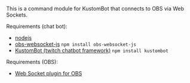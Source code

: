 This is a command module for KustomBot that connects to OBS via Web Sockets.

Requirements (chat bot):
* [nodejs](https://nodejs.org/en/)
* [obs-websocket-js](https://github.com/haganbmj/obs-websocket-js) ```npm install obs-websocket-js```
* [KustomBot (twitch chatbot framework)](https://github.com/Sighmir/KustomBot) ```npm install kustombot```

Requirements (OBS):
* [Web Socket plugin for OBS](https://github.com/Palakis/obs-websocket/releases)

